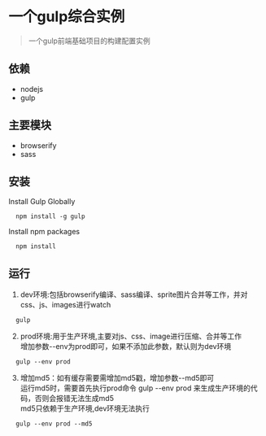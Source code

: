 一个gulp综合实例
==================================

> 一个gulp前端基础项目的构建配置实例

## 依赖
- nodejs
- gulp

## 主要模块
- browserify
- sass

## 安装
Install Gulp Globally
```
  npm install -g gulp
```
Install npm packages
```
  npm install
```

## 运行
1. dev环境:包括browserify编译、sass编译、sprite图片合并等工作，并对css、js、images进行watch
```
  gulp
```
2. prod环境:用于生产环境,主要对js、css、image进行压缩、合并等工作  
增加参数--env为prod即可，如果不添加此参数，默认则为dev环境
```
  gulp --env prod
```
3. 增加md5：如有缓存需要需增加md5戳，增加参数--md5即可  
运行md5时，需要首先执行prod命令 gulp --env prod 来生成生产环境的代码，否则会报错无法生成md5  
md5只依赖于生产环境,dev环境无法执行
```
  gulp --env prod --md5
```

